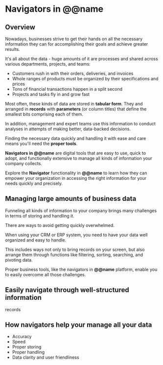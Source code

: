 # Navigators in @@name

## Overview

Nowadays, businesses strive to get their hands on all the necessary information they can for accomplishing their goals and achieve greater results.  

It's all about the data - huge amounts of it are processes and shared across various departments, projects, and teams:  

* Customers rush in with their orders, deliveries, and invoices
* Whole ranges of products must be organized by their specifications and prices
* Tons of financial transactions happen in a split second
* Projects and tasks fly in and grow fast

Most often, these kinds of data are stored in **tabular form**. 
They and arranged in **records** with **parameters** (or column titles) that define the smallest bits comprising each of them.  

In addition, management and expert teams use this information to conduct analyses in attempts of making better, data-backed decisions.  

Finding the necessary data quickly and handling it with ease and care means you'll need the **proper tools**.  

**Navigators in @@name** are digital tools that are easy to use, quick to adopt, and functionally extensive to manage all kinds of information your company collects.  

Explore the **Navigator** functionality in **@@name** to learn how they can empower your organization in accessing the right information for your needs quickly and precisely.  

## Managing large amounts of business data

Funneling all kinds of information to your company brings many challenges in terms of storing and handling it.  

There are ways to avoid getting quickly overwhelmed.  

When using your CRM or ERP system, you need to have your data well organized and easy to handle.  

This includes ways not only to bring records on your screen, but also arrange them through functions like filtering, sorting, searching, and pivoting data.  

Proper business tools, like the navigators in **@@name** platform, enable you to easily overcome all those challenges.  



## Easily navigate through well-structured information

records

## How navigators help your manage all your data






* Accuracy
* Speed
* Proper storing
* Proper handling
* Data clarity and user friendliness
